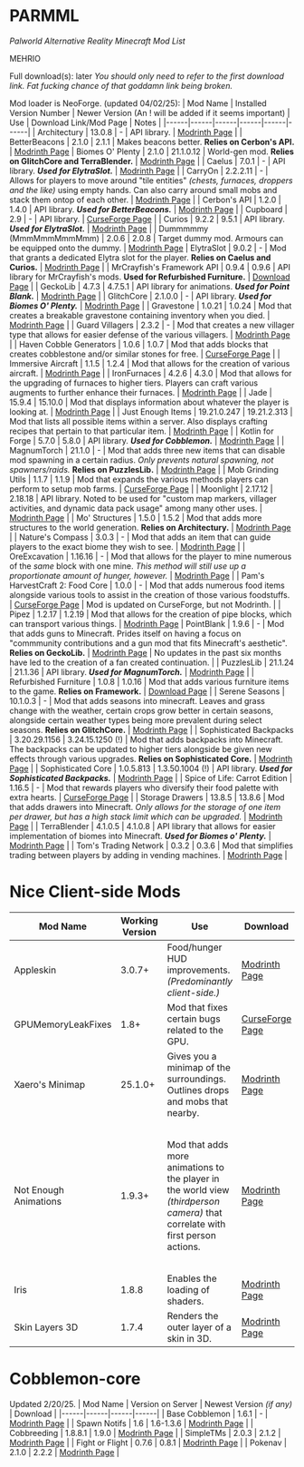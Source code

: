 # PARMML
*Palworld Alternative Reality Minecraft Mod List*

MEHRIO

Full download(s):
later
*You should only need to refer to the first download link. Fat fucking chance of that goddamn link being broken.*

Mod loader is NeoForge. (updated 04/02/25):
| Mod Name | Installed Version Number | Newer Version (An ! will be added if it seems important) | Use | Download Link/Mod Page | Notes |
|------|------|------|------|------|------|
| Architectury | 13.0.8 | - | API library. | [Modrinth Page](https://modrinth.com/mod/architectury-api)  |
| BetterBeacons | 2.1.0 | 2.1.1 | Makes beacons better. **Relies on Cerbon's API.** | [Modrinth Page](https://modrinth.com/mod/cerbons-better-beacons)
| Biomes O' Plenty | 2.1.0 | 21.1.0.12 | World-gen mod. **Relies on GlitchCore and TerraBlender.** | [Modrinth Page](https://modrinth.com/mod/biomes-o-plenty) |
| Caelus | 7.0.1 | - | API library. ***Used for ElytraSlot.*** | [Modrinth Page](https://modrinth.com/mod/caelus) |
| CarryOn | 2.2.2.11 | - | Allows for players to move around "tile entities" *(chests, furnaces, droppers and the like)* using empty hands. Can also carry around small mobs and stack them ontop of each other. | [Modrinth Page](https://modrinth.com/mod/carry-on) |
| Cerbon's API | 1.2.0 | 1.4.0 | API library. ***Used for BetterBeacons.*** | [Modrinth Page](https://modrinth.com/mod/cerbons-api) |
| Cupboard | 2.9 | - | API library. | [CurseForge Page](https://www.curseforge.com/minecraft/mc-mods/cupboard) |
| Curios | 9.2.2 | 9.5.1 | API library. ***Used for ElytraSlot.*** | [Modrinth Page](https://modrinth.com/mod/curios) |
| Dummmmmy (MmmMmmMmmMmm) | 2.0.6 | 2.0.8 | Target dummy mod. Armours can be equipped onto the dummy. | [Modrinth Page](https://modrinth.com/mod/mmmmmmmmmmmm)
| ElytraSlot | 9.0.2 | - | Mod that grants a dedicated Elytra slot for the player. **Relies on Caelus and Curios.** | [Modrinth Page](https://modrinth.com/mod/elytra-slot) |
| MrCrayfish's Framework API | 0.9.4 | 0.9.6 | API library for MrCrayfish's mods. **Used for Refurbished Furniture.** | [Download Page](https://mrcrayfish.com/mods/framework) |
| GeckoLib | 4.7.3 | 4.7.5.1 | API library for animations. ***Used for Point Blank.*** | [Modrinth Page](https://modrinth.com/mod/geckolib) |
| GlitchCore | 2.1.0.0 | - | API library. ***Used for Biomes O' Plenty.*** | [Modrinth Page](https://modrinth.com/mod/glitchcore) |
| Gravestone | 1.0.21 | 1.0.24 | Mod that creates a breakable gravestone containing inventory when you died. | [Modrinth Page](https://modrinth.com/mod/gravestone-mod) |
| Guard Villagers | 2.3.2 | - | Mod that creates a new villager type that allows for easier defense of the various villagers. | [Modrinth Page](https://modrinth.com/mod/guard-villagers) |
| Haven Cobble Generators | 1.0.6 | 1.0.7 | Mod that adds blocks that creates cobblestone and/or similar stones for free. | [CurseForge Page](https://www.curseforge.com/minecraft/mc-mods/haven-cobble-generators) |
| Immersive Aircraft | 1.1.5 | 1.2.4 | Mod that allows for the creation of various aircraft. | [Modrinth Page](https://modrinth.com/mod/immersive-aircraft/changelog) |
| IronFurnaces | 4.2.6 | 4.3.0 | Mod that allows for the upgrading of furnaces to higher tiers. Players can craft various augments to further enhance their furnaces. | [Modrinth Page](https://modrinth.com/mod/iron-furnaces) |
| Jade | 15.9.4 | 15.10.0 | Mod that displays information about whatever the player is looking at. | [Modrinth Page](https://modrinth.com/mod/jade) |
| Just Enough Items | 19.21.0.247 | 19.21.2.313 | Mod that lists all possible items within a server. Also displays crafting recipes that pertain to that particular item. | [Modrinth Page](https://modrinth.com/mod/jei) |
| Kotlin for Forge | 5.7.0 | 5.8.0 | API library. ***Used for Cobblemon.*** | [Modrinth Page](https://modrinth.com/mod/kotlin-for-forge) |
| MagnumTorch | 21.1.0 | - | Mod that adds three new items that can disable mod spawning in a certain radius. *Only prevents natural spawning, not spawners/raids.* **Relies on PuzzlesLib.** | [Modrinth Page](https://modrinth.com/mod/magnum-torch) |
| Mob Grinding Utils | 1.1.7 | 1.1.9 | Mod that expands the various methods players can perform to setup mob farms. | [CurseForge Page](https://www.curseforge.com/minecraft/mc-mods/mob-grinding-utils) |
| Moonlight | 2.17.12 | 2.18.18 | API library. Noted to be used for "custom map markers, villager activities, and dynamic data pack usage" among many other uses. | [Modrinth Page](https://modrinth.com/mod/moonlight) |
| Mo' Structures | 1.5.0 | 1.5.2 | Mod that adds more structures to the world generation. **Relies on Architectury.** | [Modrinth Page](https://modrinth.com/mod/mo-structures) |
| Nature's Compass | 3.0.3 | - | Mod that adds an item that can guide players to the exact biome they wish to see. | [Modrinth Page](https://modrinth.com/mod/natures-compass) |
| OreExcavation | 1.16.16 | - | Mod that allows for the player to mine numerous of the *same* block with one mine. *This method will still use up a proportionate amount of hunger, however.* | [Modrinth Page](https://modrinth.com/mod/ore-excavation) |
| Pam's HarvestCraft 2: Food Core | 1.0.0 | - | Mod that adds numerous food items alongside various tools to assist in the creation of those various foodstuffs. | [CurseForge Page](https://www.curseforge.com/minecraft/mc-mods/pams-harvestcraft-2-food-core) | Mod is updated on CurseForge, but not Modrinth. |
| Pipez | 1.2.17 | 1.2.19 | Mod that allows for the creation of pipe blocks, which can transport various things. | [Modrinth Page](https://modrinth.com/mod/pipez)
| PointBlank | 1.9.6 | - | Mod that adds guns to Minecraft. Prides itself on having a focus on "commmunity contributions and a gun mod that fits Minecraft's aesthetic". **Relies on GeckoLib.** | [Modrinth Page](https://modrinth.com/mod/vics-point-blank) | No updates in the past six months have led to the creation of a fan created continuation. |
| PuzzlesLib | 21.1.24 | 21.1.36 | API library. ***Used for MagnumTorch.*** | [Modrinth Page](https://modrinth.com/mod/puzzles-lib) |
| Refurbished Furniture | 1.0.8 | 1.0.16 | Mod that adds various furniture items to the game. **Relies on Framework.** | [Download Page](https://mrcrayfish.com/mods/refurbished_furniture) |
| Serene Seasons | 10.1.0.3 | - | Mod that adds seasons into minecraft. Leaves and grass change with the weather, certain crops grow better in certain seasons, alongside certain weather types being more prevalent during select seasons. **Relies on GlitchCore.** | [Modrinth Page](https://modrinth.com/mod/serene-seasons) |
| Sophisticated Backpacks | 3.20.29.1156 | 3.24.15.1250 (!) | Mod that adds backpacks into Minecraft. The backpacks can be updated to higher tiers alongside be given new effects through various upgrades. **Relies on Sophisticated Core.** | [Modrinth Page](https://modrinth.com/mod/sophisticated-backpacks) |
| Sophisticated Core | 1.0.5.813 | 1.3.50.1004 (!) | API library. ***Used for Sophisticated Backpacks.*** | [Modrinth Page](https://modrinth.com/mod/sophisticated-core) |
| Spice of Life: Carrot Edition | 1.16.5 | - | Mod that rewards players who diversify their food palette with extra hearts. | [CurseForge Page](https://www.curseforge.com/minecraft/mc-mods/spice-of-life-carrot-edition) |
| Storage Drawers | 13.8.5 | 13.8.6 | Mod that adds drawers into Minecraft. *Only allows for the storage of one item per drawer, but has a high stack limit which can be upgraded.* | [Modrinth Page](https://modrinth.com/mod/storagedrawers) |
| TerraBlender | 4.1.0.5 | 4.1.0.8 | API library that allows for easier implementation of biomes into Minecraft. ***Used for Biomes o' Plenty.*** | [Modrinth Page](https://modrinth.com/mod/terrablender) |
| Tom's Trading Network | 0.3.2 | 0.3.6 | Mod that simplifies trading between players by adding in vending machines. | [Modrinth Page](https://modrinth.com/mod/toms-trading-network) |

# Nice Client-side Mods
| Mod Name | Working Version | Use | Download | Notes |
|-----|-----|-----|-----|-----|
| Appleskin | 3.0.7+ | Food/hunger HUD improvements. *(Predominantly client-side.)* | [Modrinth Page](https://modrinth.com/mod/appleskin) |
| GPUMemoryLeakFixes | 1.8+ | Mod that fixes certain bugs related to the GPU. | [CurseForge Page](https://www.curseforge.com/minecraft/mc-mods/fix-gpu-memory-leak) |
| Xaero's Minimap | 25.1.0+ | Gives you a minimap of the surroundings. Outlines drops and mobs that nearby. | [Modrinth Page](https://modrinth.com/mod/xaeros-minimap) |
| Not Enough Animations | 1.9.3+ | Mod that adds more animations to the player in the world view *(thirdperson camera)* that correlate with first person actions. | [Modrinth Page](https://modrinth.com/mod/not-enough-animations) | There's a mod that allows for the player to render the third person body in first person. This mod *will* conflict with Point Blank's viewmodels. |
| Iris | 1.8.8 | Enables the loading of shaders. | [Modrinth Page](https://modrinth.com/mod/iris)
| Skin Layers 3D | 1.7.4 | Renders the outer layer of a skin in 3D. | [Modrinth Page](https://modrinth.com/mod/3dskinlayers) |


# Cobblemon-core
Updated 2/20/25.
| Mod Name | Version on Server | Newest Version *(if any)* | Download |
|------|------|------|------|
| Base Cobblemon | 1.6.1 | - | [Modrinth Page](https://modrinth.com/mod/cobblemon) |
| Spawn Notifs | 1.6 | 1.6-1.3.6 | [Modrinth Page](https://modrinth.com/mod/cobblemon-spawn-notification) |
| Cobbreeding | 1.8.8.1 | 1.9.0 | [Modrinth Page](https://modrinth.com/mod/cobbreeding) |
| SimpleTMs | 2.0.3 | 2.1.2 | [Modrinth Page](https://modrinth.com/mod/simpletms-tms-and-trs-for-cobblemon) |
| Fight or Flight | 0.7.6 | 0.8.1 | [Modrinth Page](https://modrinth.com/mod/cobblemon-fight-or-flight-reborn) |
| Pokenav | 2.1.0 | 2.2.2 | [Modrinth Page](https://modrinth.com/mod/cobblemon-pokenav) |
